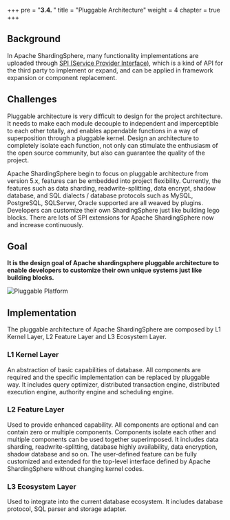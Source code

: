 +++
pre = "<b>3.4. </b>"
title = "Pluggable Architecture"
weight = 4
chapter = true
+++

## Background

In Apache ShardingSphere, many functionality implementations are uploaded through [SPI (Service Provider Interface)](https://docs.oracle.com/javase/tutorial/sound/SPI-intro.html),
which is a kind of API for the third party to implement or expand, and can be applied in framework expansion or component replacement.

## Challenges

Pluggable architecture is very difficult to design for the project architecture. 
It needs to make each module decouple to independent and imperceptible to each other totally, and enables appendable functions in a way of superposition through a pluggable kernel.
Design an architecture to completely isolate each function, not only can stimulate the enthusiasm of the open source community, but also can guarantee the quality of the project.

Apache ShardingSphere begin to focus on pluggable architecture from version 5.x, features can be embedded into project flexibility.
Currently, the features such as data sharding, readwrite-splitting, data encrypt, shadow database,
and SQL dialects / database protocols such as MySQL, PostgreSQL, SQLServer, Oracle supported are all weaved by plugins.
Developers can customize their own ShardingSphere just like building lego blocks.
There are lots of SPI extensions for Apache ShardingSphere now and increase continuously.

## Goal

**It is the design goal of Apache shardingsphere pluggable architecture to enable developers to customize their own unique systems just like building blocks.**

![Pluggable Platform](https://shardingsphere.apache.org/document/current/img/pluggable_platform.png)

## Implementation

The pluggable architecture of Apache ShardingSphere are composed by L1 Kernel Layer, L2 Feature Layer and L3 Ecosystem Layer.

### L1 Kernel Layer

An abstraction of basic capabilities of database. 
All components are required and the specific implementation can be replaced by pluggable way.
It includes query optimizer, distributed transaction engine, distributed execution engine, authority engine and scheduling engine.

### L2 Feature Layer

Used to provide enhanced capability. 
All components are optional and can contain zero or multiple components. 
Components isolate each other and multiple components can be used together superimposed.
It includes data sharding, readwrite-splitting, database highly availability, data encryption, shadow database and so on.
The user-defined feature can be fully customized and extended for the top-level interface defined by Apache ShardingSphere without changing kernel codes.

### L3 Ecosystem Layer

Used to integrate into the current database ecosystem.
It includes database protocol, SQL parser and storage adapter. 

